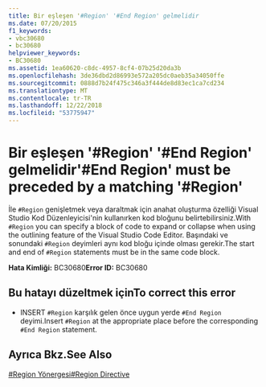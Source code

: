 ```yaml
---
title: Bir eşleşen '#Region' '#End Region' gelmelidir
ms.date: 07/20/2015
f1_keywords:
- vbc30680
- bc30680
helpviewer_keywords:
- BC30680
ms.assetid: 1ea60620-c8dc-4957-8cf4-07b25d20da3b
ms.openlocfilehash: 3de36dbd2d86993e572a205dc0aeb35a34050ffe
ms.sourcegitcommit: 0888d7b24f475c346a3f444de8d83ec1ca7cd234
ms.translationtype: MT
ms.contentlocale: tr-TR
ms.lasthandoff: 12/22/2018
ms.locfileid: "53775947"
---
```

# <a name="end-region-must-be-preceded-by-a-matching-region"></a><span data-ttu-id="14a20-102">Bir eşleşen '#Region' '#End Region' gelmelidir</span><span class="sxs-lookup"><span data-stu-id="14a20-102">'#End Region' must be preceded by a matching '#Region'</span></span>
<span data-ttu-id="14a20-103">İle `#Region` genişletmek veya daraltmak için anahat oluşturma özelliği Visual Studio Kod Düzenleyicisi'nin kullanırken kod bloğunu belirtebilirsiniz.</span><span class="sxs-lookup"><span data-stu-id="14a20-103">With `#Region` you can specify a block of code to expand or collapse when using the outlining feature of the Visual Studio Code Editor.</span></span> <span data-ttu-id="14a20-104">Başındaki ve sonundaki `#Region` deyimleri aynı kod bloğu içinde olması gerekir.</span><span class="sxs-lookup"><span data-stu-id="14a20-104">The start and end of `#Region` statements must be in the same code block.</span></span>  
  
 <span data-ttu-id="14a20-105">**Hata Kimliği:** BC30680</span><span class="sxs-lookup"><span data-stu-id="14a20-105">**Error ID:** BC30680</span></span>  
  
## <a name="to-correct-this-error"></a><span data-ttu-id="14a20-106">Bu hatayı düzeltmek için</span><span class="sxs-lookup"><span data-stu-id="14a20-106">To correct this error</span></span>  
  
-   <span data-ttu-id="14a20-107">INSERT `#Region` karşılık gelen önce uygun yerde `#End Region` deyimi.</span><span class="sxs-lookup"><span data-stu-id="14a20-107">Insert `#Region` at the appropriate place before the corresponding `#End Region` statement.</span></span>  
  
## <a name="see-also"></a><span data-ttu-id="14a20-108">Ayrıca Bkz.</span><span class="sxs-lookup"><span data-stu-id="14a20-108">See Also</span></span>  
 [<span data-ttu-id="14a20-109">#Region Yönergesi</span><span class="sxs-lookup"><span data-stu-id="14a20-109">#Region Directive</span></span>](../../visual-basic/language-reference/directives/region-directive.md)
